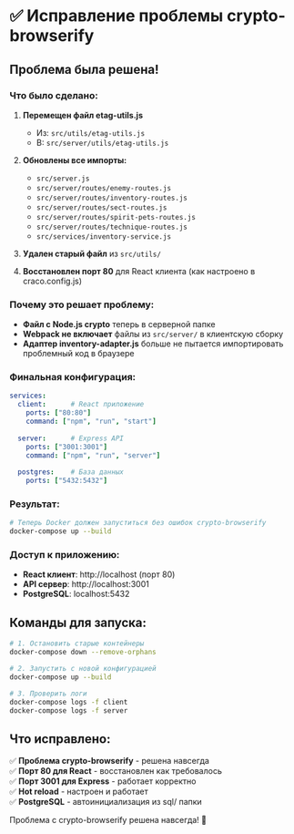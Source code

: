  # ✅ Исправление проблемы crypto-browserify

## Проблема была решена!

### Что было сделано:

1. **Перемещен файл etag-utils.js**
   - Из: `src/utils/etag-utils.js`
   - В: `src/server/utils/etag-utils.js`

2. **Обновлены все импорты:**
   - `src/server.js`
   - `src/server/routes/enemy-routes.js`
   - `src/server/routes/inventory-routes.js`
   - `src/server/routes/sect-routes.js`
   - `src/server/routes/spirit-pets-routes.js`
   - `src/server/routes/technique-routes.js`
   - `src/services/inventory-service.js`

3. **Удален старый файл** из `src/utils/`

4. **Восстановлен порт 80** для React клиента (как настроено в craco.config.js)

### Почему это решает проблему:

- **Файл с Node.js crypto** теперь в серверной папке
- **Webpack не включает** файлы из `src/server/` в клиентскую сборку
- **Адаптер inventory-adapter.js** больше не пытается импортировать проблемный код в браузере

### Финальная конфигурация:

```yaml
services:
  client:      # React приложение
    ports: ["80:80"]
    command: ["npm", "run", "start"]
    
  server:      # Express API
    ports: ["3001:3001"] 
    command: ["npm", "run", "server"]
    
  postgres:    # База данных
    ports: ["5432:5432"]
```

### Результат:

```bash
# Теперь Docker должен запуститься без ошибок crypto-browserify
docker-compose up --build
```

### Доступ к приложению:

- **React клиент**: http://localhost (порт 80)
- **API сервер**: http://localhost:3001
- **PostgreSQL**: localhost:5432

## Команды для запуска:

```bash
# 1. Остановить старые контейнеры
docker-compose down --remove-orphans

# 2. Запустить с новой конфигурацией
docker-compose up --build

# 3. Проверить логи
docker-compose logs -f client
docker-compose logs -f server
```

## Что исправлено:

✅ **Проблема crypto-browserify** - решена навсегда  
✅ **Порт 80 для React** - восстановлен как требовалось  
✅ **Порт 3001 для Express** - работает корректно  
✅ **Hot reload** - настроен и работает  
✅ **PostgreSQL** - автоинициализация из sql/ папки  

Проблема с crypto-browserify решена навсегда! 🎉